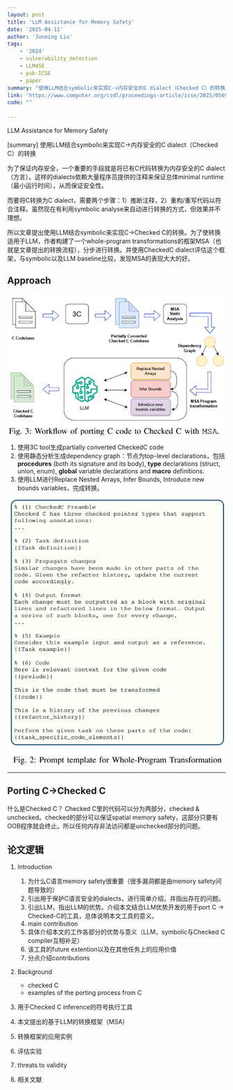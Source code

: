 ```yaml
---
layout: post
title: 'LLM Assistance for Memory Safety'
date: '2025-04-11'
author: 'Junming Liu'
tags:
    - '2024'
    - vulnerability_detection
    - LLM4SE
    - pub-ICSE
    - paper
summary: "使用LLM结合symbolic来实现C->内存安全的C dialect（Checked C）的转换"
link: 'https://www.computer.org/csdl/proceedings-article/icse/2025/056900a280/215aWGsmiuA'
code: ""

---
```

LLM Assistance for Memory Safety

\[summary] 使用LLM结合symbolic来实现C->内存安全的C dialect（Checked C）的转换

为了保证内存安全，一个重要的手段就是将已有C代码转换为内存安全的C dialect（方言）。这样的dialects依赖大量程序员提供的注释来保证总体minimal runtime（最小运行时间），从而保证安全性。

而要将C转换为C dialect，需要两个步骤：1）推断注释，2）重构/重写代码以符合注释。虽然现在有利用symbolic analyse来自动进行转换的方式，但效果并不理想。

所以文章提出使用LLM结合symbolic来实现C->Checked C的转换。为了使转换适用于LLM，作者构建了一个whole-program transformations的框架MSA（也就是文章提出的转换流程），分步进行转换。并使用CheckedC dialect评估这个框架，与symbolic以及LLM baseline比较，发现MSA的表现大大的好。

## Approach

![](../images/posts/LLM-Assistance-for-Memory-Safety/LLM-Assistance-for-Memory-Safety.png)

1.  使用3C tool生成partially converted CheckedC code
2.  使用静态分析生成dependency graph：节点为top-level declarations，包括**procedures** (both its signature and its body), **type** declarations (struct, union, enum), **global** variable declarations and **macro** definitions.
3.  使用LLM进行Replace Nested Arrays, Infer Bounds, Introduce new bounds variables，完成转换。

![](../images/posts/LLM-Assistance-for-Memory-Safety/LLM-Assistance-for-Memory-Safety-1.png)

---

## Porting C->Checked C

什么是Checked C？ Checked C里的代码可以分为两部分，checked & unchecked。checked的部分可以保证spatial memory safety，这部分只要有OOB程序就会终止。所以任何内存非法访问都是unchecked部分的问题。

## 论文逻辑

1.  Introduction

    1.  为什么C语言memory safety很重要（很多漏洞都是由memory safety问题导致的）
    2.  引出用于保护C语言安全的dialects，进行简单介绍，并指出存在的问题。
    3.  引出LLM，指出LLM的优势。介绍本文结合LLM优势开发的用于port C -> Checked-C的工具，总体说明本文工具的意义。
    4.  main contribution
    5.  具体介绍本文的工作各部分的优势与意义（LLM，symbolic与Checked C compiler互相补足）
    6.  该工具的future extention以及在其他任务上的应用价值
    7.  分点介绍contributions

2.  Background

    *   checked C
    *   examples of the porting process from C

3.  用于Checked C inference的符号执行工具

4.  本文提出的基于LLM的转换框架（MSA）

5.  转换框架的应用实例

6.  评估实验

7.  threats to validity

8.  相关文献
